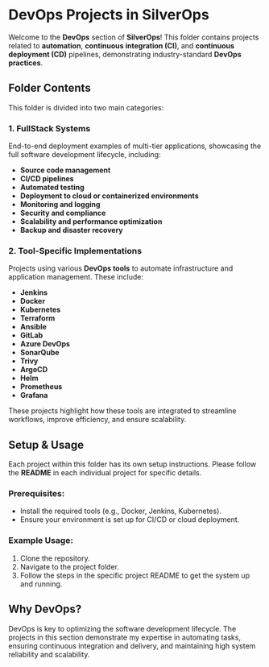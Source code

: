# DevOps Projects in SilverOps

Welcome to the **DevOps** section of **SilverOps**! This folder contains projects related to **automation**, **continuous integration (CI)**, and **continuous deployment (CD)** pipelines, demonstrating industry-standard **DevOps practices**.

## Folder Contents
This folder is divided into two main categories:

### 1. **FullStack Systems**
End-to-end deployment examples of multi-tier applications, showcasing the full software development lifecycle, including:

- **Source code management**
- **CI/CD pipelines**
- **Automated testing**
- **Deployment to cloud or containerized environments**
- **Monitoring and logging**
- **Security and compliance**
- **Scalability and performance optimization**
- **Backup and disaster recovery**


### 2. **Tool-Specific Implementations**
Projects using various **DevOps tools** to automate infrastructure and application management. These include:

- **Jenkins**
- **Docker**
- **Kubernetes**
- **Terraform**
- **Ansible**
- **GitLab**
- **Azure DevOps**
- **SonarQube**
- **Trivy**
- **ArgoCD**
- **Helm**
- **Prometheus**
- **Grafana**

These projects highlight how these tools are integrated to streamline workflows, improve efficiency, and ensure scalability.

## Setup & Usage
Each project within this folder has its own setup instructions. Please follow the **README** in each individual project for specific details.

### Prerequisites:
- Install the required tools (e.g., Docker, Jenkins, Kubernetes).
- Ensure your environment is set up for CI/CD or cloud deployment.

### Example Usage:
1. Clone the repository.
2. Navigate to the project folder.
3. Follow the steps in the specific project README to get the system up and running.

## Why DevOps?
DevOps is key to optimizing the software development lifecycle. The projects in this section demonstrate my expertise in automating tasks, ensuring continuous integration and delivery, and maintaining high system reliability and scalability.

